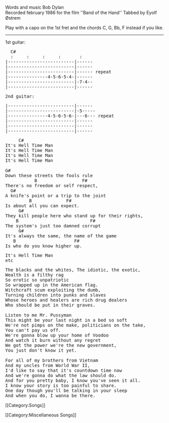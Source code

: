 Words and music Bob Dylan<br>
Recorded february 1986 for the film ''Band of the Hand''
Tabbed by Eyolf Østrem

Play with a capo on the 1st fret and the chords C, G, Bb, F instead if
you like.

----
1st guitar:

<pre class="tab">
  C#
  :     :     :     :       :
|-------------------------|------
|-------------------------|------
|-------------------------|------ repeat
|---------------4-5-6-5-4-|------
|-------------------------|-7-4--
|-------------------------|------
</pre>
<pre class="tab">
2nd guitar:
</pre>
<pre class="tab">
|-------------------------|------
|-------------------------|-5-----
|---------------4-5-6-5-6-|---6--- repeat
|-------------------------|------
|-------------------------|------
|-------------------------|------
</pre>

<pre class="verse">
     C#
It's Hell Time Man
It's Hell Time Man
It's Hell Time Man
It's Hell Time Man

G#
Down these streets the fools rule
           B                 F#
There's no freedom or self respect,
  G#
A knife's point or a trip to the joint
         B             F#
Is about all you can expect.
     G#
They kill people here who stand up for their rights,
    B                           F#
The system's just too damned corrupt
     G#
It's always the same, the name of the game
   B                      F#
Is who do you know higher up.
</pre>

<pre class="bridge">
It's Hell Time Man
etc
</pre>

<pre class="verse">
The blacks and the whites, The idiotic, the exotic,
Wealth is a filthy rag
So erotic so unpatriotic
So wrapped up in the American flag.
Witchcraft scum exploiting the dumb,
Turning children into punks and slaves
Whose heroes and healers are rich drug dealers
Who should be put in their graves.

Listen to me Mr. Pussyman
This might be your last night in a bed so soft
We're not pimps on the make, politicians on the take,
You can't pay us off.
We're gonna blow up your home of Voodoo
And watch it burn without any regret
We got the power we're the new government,
You just don't know it yet.

For all of my brothers from Vietnam
And my uncles from World War II,
I'd like to say that it's countdown time now
And we're gonna do what the law should do.
And for you pretty baby, I know you've seen it all.
I know your story is too painful to share.
One day though you'll be talking in your sleep
And when you do, I wanna be there.
</pre>

[[Category:Songs]]

[[Category:Miscellaneous Songs]]